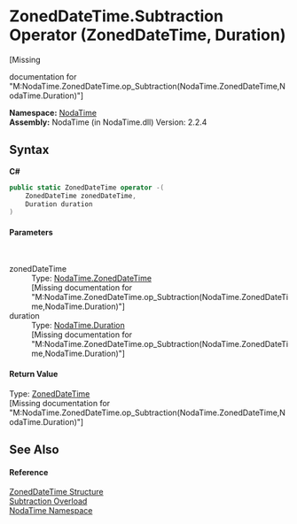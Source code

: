 # ZonedDateTime.Subtraction Operator (ZonedDateTime, Duration)
 

\[Missing <summary> documentation for "M:NodaTime.ZonedDateTime.op_Subtraction(NodaTime.ZonedDateTime,NodaTime.Duration)"\]

**Namespace:**&nbsp;<a href="N_NodaTime">NodaTime</a><br />**Assembly:**&nbsp;NodaTime (in NodaTime.dll) Version: 2.2.4

## Syntax

**C#**<br />
``` C#
public static ZonedDateTime operator -(
	ZonedDateTime zonedDateTime,
	Duration duration
)
```


#### Parameters
&nbsp;<dl><dt>zonedDateTime</dt><dd>Type: <a href="T_NodaTime_ZonedDateTime">NodaTime.ZonedDateTime</a><br />\[Missing <param name="zonedDateTime"/> documentation for "M:NodaTime.ZonedDateTime.op_Subtraction(NodaTime.ZonedDateTime,NodaTime.Duration)"\]</dd><dt>duration</dt><dd>Type: <a href="T_NodaTime_Duration">NodaTime.Duration</a><br />\[Missing <param name="duration"/> documentation for "M:NodaTime.ZonedDateTime.op_Subtraction(NodaTime.ZonedDateTime,NodaTime.Duration)"\]</dd></dl>

#### Return Value
Type: <a href="T_NodaTime_ZonedDateTime">ZonedDateTime</a><br />\[Missing <returns> documentation for "M:NodaTime.ZonedDateTime.op_Subtraction(NodaTime.ZonedDateTime,NodaTime.Duration)"\]

## See Also


#### Reference
<a href="T_NodaTime_ZonedDateTime">ZonedDateTime Structure</a><br /><a href="Overload_NodaTime_ZonedDateTime_op_Subtraction">Subtraction Overload</a><br /><a href="N_NodaTime">NodaTime Namespace</a><br />